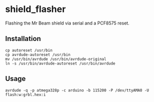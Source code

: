 # shield_flasher
Flashing the Mr Beam shield via serial and a PCF8575 reset.

## Installation

```
cp autoreset /usr/bin
cp avrdude-autoreset /usr/bin
mv /usr/bin/avrdude /usr/bin/avrdude-original
ln -s /usr/bin/avrdude-autoreset /usr/bin/avrdude
```

## Usage

```
avrdude -q -p atmega328p -c arduino -b 115200 -P /dev/ttyAMA0 -U flash:w:grbl.hex:i
```